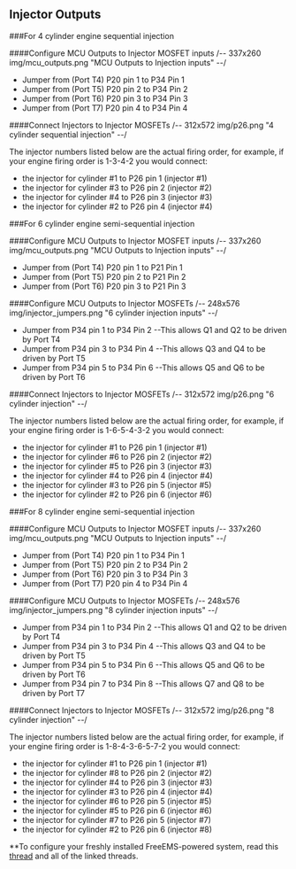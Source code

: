 ## Injector Outputs ##

###For 4 cylinder engine sequential injection

####Configure MCU Outputs to Injector MOSFET inputs
/-- 337x260 img/mcu_outputs.png "MCU Outputs to Injection inputs" --/

- Jumper from (Port T4) P20 pin 1 to P34 Pin 1
- Jumper from (Port T5) P20 pin 2 to P34 Pin 2
- Jumper from (Port T6) P20 pin 3 to P34 Pin 3
- Jumper from (Port T7) P20 pin 4 to P34 Pin 4


####Connect Injectors to Injector MOSFETs
/-- 312x572 img/p26.png "4 cylinder sequential injection" --/

The injector numbers listed below are the actual firing order, for example, if your engine firing order is 1-3-4-2 you would connect:

- the injector for cylinder #1 to P26 pin 1 (injector #1) 
- the injector for cylinder #3 to P26 pin 2 (injector #2) 
- the injector for cylinder #4 to P26 pin 3 (injector #3)
- the injector for cylinder #2 to P26 pin 4 (injector #4)


###For 6 cylinder engine semi-sequential injection

####Configure MCU Outputs to Injector MOSFET inputs
/-- 337x260 img/mcu_outputs.png "MCU Outputs to Injection inputs" --/

- Jumper from (Port T4) P20 pin 1 to P21 Pin 1
- Jumper from (Port T5) P20 pin 2 to P21 Pin 2
- Jumper from (Port T6) P20 pin 3 to P21 Pin 3


####Configure MCU Outputs to Injector MOSFETs
/-- 248x576 img/injector_jumpers.png "6 cylinder injection inputs" --/

- Jumper from P34 pin 1 to P34 Pin 2 --This allows Q1 and Q2 to be driven by Port T4
- Jumper from P34 pin 3 to P34 Pin 4 --This allows Q3 and Q4 to be driven by Port T5
- Jumper from P34 pin 5 to P34 Pin 6 --This allows Q5 and Q6 to be driven by Port T6


####Connect Injectors to Injector MOSFETs
/-- 312x572 img/p26.png "6 cylinder injection" --/


The injector numbers listed below are the actual firing order, for example, if your engine firing order is 1-6-5-4-3-2 you would connect:

- the injector for cylinder #1 to P26 pin 1 (injector #1) 
- the injector for cylinder #6 to P26 pin 2 (injector #2) 
- the injector for cylinder #5 to P26 pin 3 (injector #3)
- the injector for cylinder #4 to P26 pin 4 (injector #4)
- the injector for cylinder #3 to P26 pin 5 (injector #5)
- the injector for cylinder #2 to P26 pin 6 (injector #6)


###For 8 cylinder engine semi-sequential injection

####Configure MCU Outputs to Injector MOSFET inputs
/-- 337x260 img/mcu_outputs.png "MCU Outputs to Injection inputs" --/

- Jumper from (Port T4) P20 pin 1 to P34 Pin 1
- Jumper from (Port T5) P20 pin 2 to P34 Pin 2
- Jumper from (Port T6) P20 pin 3 to P34 Pin 3
- Jumper from (Port T7) P20 pin 4 to P34 Pin 4


####Configure MCU Outputs to Injector MOSFETs
/-- 248x576 img/injector_jumpers.png "8 cylinder injection inputs" --/

- Jumper from P34 pin 1 to P34 Pin 2 --This allows Q1 and Q2 to be driven by Port T4
- Jumper from P34 pin 3 to P34 Pin 4 --This allows Q3 and Q4 to be driven by Port T5
- Jumper from P34 pin 5 to P34 Pin 6 --This allows Q5 and Q6 to be driven by Port T6
- Jumper from P34 pin 7 to P34 Pin 8 --This allows Q7 and Q8 to be driven by Port T7


####Connect Injectors to Injector MOSFETs
/-- 312x572 img/p26.png "8 cylinder injection" --/

The injector numbers listed below are the actual firing order, for example, if your engine firing order is 1-8-4-3-6-5-7-2 you would connect:

- the injector for cylinder #1 to P26 pin 1 (injector #1) 
- the injector for cylinder #8 to P26 pin 2 (injector #2) 
- the injector for cylinder #4 to P26 pin 3 (injector #3)
- the injector for cylinder #3 to P26 pin 4 (injector #4)
- the injector for cylinder #6 to P26 pin 5 (injector #5)
- the injector for cylinder #5 to P26 pin 6 (injector #6)
- the injector for cylinder #7 to P26 pin 5 (injector #7)
- the injector for cylinder #2 to P26 pin 6 (injector #8)


**To configure your freshly installed FreeEMS-powered system, read this [thread](http://forum.diyefi.org/viewtopic.php?f=54&t=1166) and all of the linked threads.

